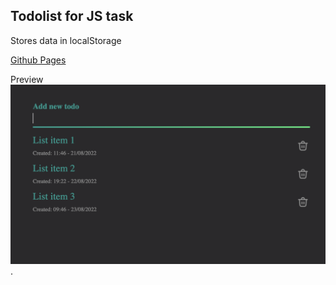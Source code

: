 ## Todolist for JS task

Stores data in localStorage

[Github Pages](https://aleksander-kodehode.github.io/todoList/)

Preview
![Screenshot of webapp](/img/preview.png "Screenshot of webapp").

